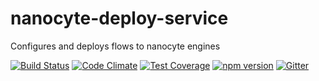 # nanocyte-deploy-service
Configures and deploys flows to nanocyte engines

[![Build Status](https://travis-ci.org/octoblu/nanocyte-deployer.svg?branch=master)](https://travis-ci.org/octoblu/nanocyte-deployer)
[![Code Climate](https://codeclimate.com/github/octoblu/nanocyte-deployer/badges/gpa.svg)](https://codeclimate.com/github/octoblu/nanocyte-deployer)
[![Test Coverage](https://codeclimate.com/github/octoblu/nanocyte-deployer/badges/coverage.svg)](https://codeclimate.com/github/octoblu/nanocyte-deployer)
[![npm version](https://badge.fury.io/js/nanocyte-deployer.svg)](http://badge.fury.io/js/nanocyte-deployer)
[![Gitter](https://badges.gitter.im/octoblu/help.svg)](https://gitter.im/octoblu/help)
